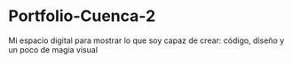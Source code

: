 # Portfolio-Cuenca-2
Mi espacio digital para mostrar lo que soy capaz de crear: código, diseño y un poco de magia visual
